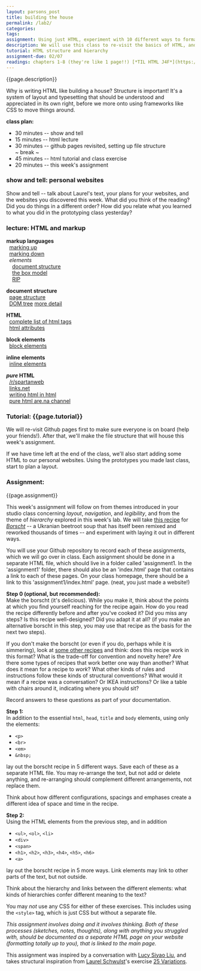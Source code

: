 ```yaml
---  
layout: parsons_post  
title: building the house 
permalink: /lab2/  
categories:   
tags:  
assignment: Using just HTML, experiment with 10 different ways to format a recipe.
description: We will use this class to re-visit the basics of HTML, and to make sure our Github Pages websites are working.
tutorial: HTML structure and hierarchy
assignment-due: 02/07
readings: chapters 1-8 (they're like 1 page!!) [*TIL HTML J4F*](https://arena-attachments.s3.amazonaws.com/5977940/0219aa5e5048b2ea8151c40e4136325a.pdf?1579792954)
---  
```


{{page.description}}

Why is writing HTML like building a house? Structure is important! It's a system of layout and typesetting that should be understood and appreciated in its own right, before we more onto using frameworks like CSS to move things around.

**class plan:**  
* 30 minutes -- show and tell
* 15 minutes -- html lecture
* 30 minutes -- github pages revisited, setting up file structure  
~ break ~
* 45 minutes -- html tutorial and class exercise
* 20 minutes -- this week's assignment

### show and tell: personal websites
Show and tell -- talk about Laurel's text, your plans for your websites, and the websites you discovered this week. What did you think of the reading? Did you do things in a different order? How did you relate what you learned to what you did in the prototyping class yesterday?

### lecture: HTML and markup

**markup languages**  
  [marking up](https://en.wikipedia.org/wiki/Markup_language)  
  [marking down](https://en.wikipedia.org/wiki/Markdown)  
  *elements*  
    [document structure](https://en.wikipedia.org/wiki/HTML_element#Document_structure_elements)  
    [the box model](https://developer.mozilla.org/en-US/docs/Learn/CSS/Building_blocks/The_box_model)  
    [RIP](https://developer.mozilla.org/en-US/docs/Web/HTML/Element/blink)  


**document structure**  
  [page structure](https://www.w3schools.com/html/html_intro.asp)  
  [DOM tree](https://www.w3schools.com/js/js_htmldom.asp) [more detail](https://external-content.duckduckgo.com/iu/?u=https%3A%2F%2Fcourses.cs.washington.edu%2Fcourses%2Fcse190m%2F10su%2Flectures%2Fslides%2Fimages%2Fdom_tree.gif&f=1&nofb=1)  

**HTML**  
  [complete list of html tags](https://eastmanreference.com/complete-list-of-html-tags)  
  [html attributes](https://en.wikipedia.org/wiki/HTML_attribute)

**block elements**  
  [block elements](https://en.wikipedia.org/wiki/HTML_element#Block_elements)  

**inline elements**  
  [inline elements](https://en.wikipedia.org/wiki/HTML_element#Inline_elements)  

***pure* HTML**  
  [/r/spartanweb](https://old.reddit.com/r/SpartanWeb/)  
  [links.net](http://links.net)  
  [writing html in html](http://john.ankarstrom.se/html/)  
  [pure html are.na channel](https://www.are.na/laurel-schwulst/pure-html)  

### Tutorial: {{page.tutorial}}

We will re-visit Github pages first to make sure everyone is on board (help your friends!). After that, we'll make the file structure that will house this week's assignment.

If we have time left at the end of the class, we'll also start adding some HTML to our personal websites. Using the prototypes you made last class, start to plan a layout.

### Assignment:

{{page.assignment}}<br>

This week's assignment will follow on from themes introduced in your studio class concerning *layout*, *navigation*, and *legibility*, and from the theme of *hierarchy* explored in this week's lab. We will take [this recipe](https://www.theguardian.com/lifeandstyle/wordofmouth/2011/apr/07/how-to-cook-perfect-borscht) for [*Borscht*](https://en.wikipedia.org/wiki/Borscht) -- a Ukranian beetroot soup that has itself been remixed and reworked thousands of times -- and experiment with laying it out in different ways.

You will use your Github repository to record each of these assignments, which we will go over in class. Each assignment should be done in a separate HTML file, which should live in a folder called 'assignment1. In the 'assignment1' folder, there should also be an 'index.html' page that contains a link to each of these pages. On your class homepage, there should be a link to this 'assignment1/index.html' page. (neat, you just made a website!)

**Step 0 (optional, but recommended):**<br>
Make the borscht (it's delicious). While you make it, think about the points at which you find yourself reaching for the recipe again. How do you read the recipe differently before and after you've cooked it? Did you miss any steps? Is this recipe well-designed? Did you adapt it at all? (if you make an alternative borscht in this step, you may use that recipe as the basis for the next two steps).

If you don't make the borscht (or even if you do, perhaps while it is simmering), look at [some other recipes](https://www.are.na/agnes-cameron/recipe-exercise) and think: does this recipe work in this format? What is the trade-off for convention and novelty here? Are there some types of recipes that work better one way than another? What does it mean for a recipe to *work*? What other kinds of rules and instructions follow these kinds of structural conventions? What would it mean if a recipe was a conversation? Or IKEA instructions? Or like a table with chairs around it, indicating where you should sit?

Record answers to these questions as part of your documentation.

**Step 1:**<br>
In addition to the essential `html`, `head`, `title` and `body` elements, using only the elements:

* `<p>`
* `<br>`
* `<em>`
* `&nbsp;`

lay out the borscht recipe in 5 different ways. Save each of these as a separate HTML file. You may re-arrange the text, but not add or delete anything, and re-arranging should complement different arrangements, not replace them.

Think about how different configurations, spacings and emphases create a different idea of space and time in the recipe.

**Step 2:**<br>
Using the HTML elements from the previous step, and in addition

* `<ul>`, `<ol>`, `<li>`
* `<div>`
* `<span>`
* `<h1>`, `<h2>`, `<h3>`, `<h4>`, `<h5>`, `<h6>`
* `<a>`

lay out the borscht recipe in 5 more ways. Link elements may link to other parts of the text, but not outside.

Think about the hierarchy and links between the different elements: what kinds of hierarchies confer different meaning to the text?

You may *not* use any CSS for either of these exercises. This includes using the `<style>` tag, which is just CSS but without a separate file.

*This assignment involves doing and it involves thinking. Both of these processes (sketches, notes, thoughts), along with anything you struggled with, should be documented as a separate HTML page on your website (formatting totally up to you), that is linked to the main page.*

This assignment was inspired by a conversation with [Lucy Siyao Liu](https://www.liulucy.com/info), and takes structural inspiration from [Laurel Schwulst](http://laurelschwulst.com)'s exercise [25 Variations](http://veryinteractive.net/projects/variations).
